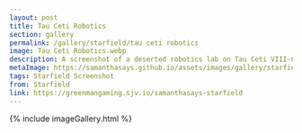 ```yaml
---
layout: post
title: Tau Ceti Robotics
section: gallery
permalink: /gallery/starfield/tau ceti robotics
image: Tau Ceti Robotics.webp
description: A screenshot of a deserted robotics lab on Tau Ceti VIII-C from Starfield, taken by Samantha Says.
metaImage: https://samanthasays.github.io/assets/images/gallery/starfield/Tau Ceti Robotics.webp
tags: Starfield Screenshot
from: Starfield
link: https://greenmangaming.sjv.io/samanthasays-starfield
---
```

{% include imageGallery.html %}